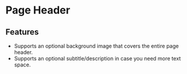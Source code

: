 # Page Header

## Features

- Supports an optional background image that covers the entire page header.
- Supports an optional subtitle/description in case you need more text space.